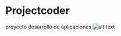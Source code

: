 # Projectcoder
proyecto desarrollo de aplicaciones
![alt text](https://raw.githubusercontent.com/matiberdina/Projectcoder/blob/master/assets/lista-optimizada.PNG)


